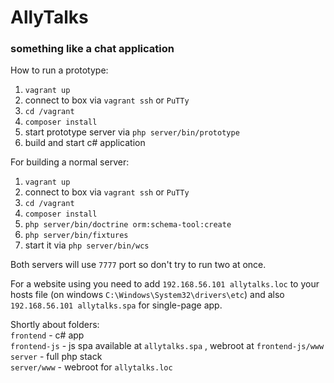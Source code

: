 # AllyTalks

### something like a chat application

How to run a prototype:

1. `vagrant up`
2.  connect to box via `vagrant ssh` or `PuTTy`
3. `cd /vagrant`
4. `composer install`
5. start prototype server via `php server/bin/prototype`
6. build and start c# application

For building a normal server:

1. `vagrant up`
2.  connect to box via `vagrant ssh` or `PuTTy`
3. `cd /vagrant`
4. `composer install`
5. `php server/bin/doctrine orm:schema-tool:create`
6. `php server/bin/fixtures`
7. start it via `php server/bin/wcs`

Both servers will use `7777` port so don't try to run two at once.

For a website using you need to add `192.168.56.101 allytalks.loc` to your hosts file 
(on windows `C:\Windows\System32\drivers\etc`) and also `192.168.56.101 allytalks.spa` for single-page app.

Shortly about folders:<br>
`frontend` - c# app<br>
`frontend-js` - js spa available at `allytalks.spa` , webroot at `frontend-js/www`<br>
`server` - full php stack<br>
`server/www` - webroot for `allytalks.loc`<br>
